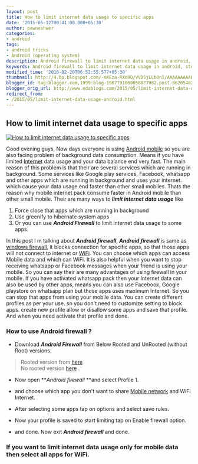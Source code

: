 ```yaml
---
layout: post
title: How to limit internet data usage to specific apps
date: '2015-05-12T00:41:00.000+05:30'
author: pawneshwer
categories:
- android
tags:
- android tricks
- Android (operating system)
description: Android firewall to limit internet data usage in android, stop internet access for some apps, save your internet data from background services, limit wifi and mobile data
keywords: Android firewall to limit internet data usage in android, stop internet access for some apps, save your internet data from background services, limit wifi and mobile data
modified_time: '2016-02-20T06:52:55.577+05:30'
thumbnail: http://4.bp.blogspot.com/-mXEza-RXm9Q/VVD5jLLbOnI/AAAAAAAAABc/JIIUnJGy8NM/s72-c/Untitled-1.jpg
blogger_id: tag:blogger.com,1999:blog-1967791069058877982.post-8620548271268478509
blogger_orig_url: http://www.edablogs.com/2015/05/limit-internet-data-usage-android.html
redirect_from:
- /2015/05/limit-internet-data-usage-android.html
---
```


## How to limit internet data usage to specific apps

[![How to limit internet data usage to specific apps](http://4.bp.blogspot.com/-mXEza-RXm9Q/VVD5jLLbOnI/AAAAAAAAABc/JIIUnJGy8NM/s1600/Untitled-1.jpg "How to limit internet data usage to specific apps")](http://4.bp.blogspot.com/-mXEza-RXm9Q/VVD5jLLbOnI/AAAAAAAAABc/JIIUnJGy8NM/s1600/Untitled-1.jpg)

Good evening guys, Now days everyone is using [Android mobile](http://en.wikipedia.org/wiki/Android_%28operating_system%29 "Android (operating system)") so you are also facing problem of background data consumption. Means if you have limited [Internet](http://en.wikipedia.org/wiki/Internet "Internet") data usage and your data balance end very fast. The main reason of this problem is that their are several services which are running in background. Some services like Google play services, Facebook, whatsapp and other apps which are running in background and uses your internet. which cause your data usage end faster than other small mobiles. Thats the reason why mobile internet pack consume faster in Android mobile than other small mobile. Their are many ways to **_limit internet data usage_** like  

1.  Force close that apps which are running in background
2.  Use greenify to hibernate system apps
3.  Or you can use **_Android Firewall_** to limit internet data usage to some apps.

In this post I m talking about **_Android firewall_**, **_Android firewall_** is same as [windows firewall](http://en.wikipedia.org/wiki/Windows_Firewall "Windows Firewall"), it blocks connection for specific apps, so that those apps will not connect to internet or [WiFi](http://en.wikipedia.org/wiki/Wi-Fi "Wi-Fi"). You can choose which apps can access Mobile data and which can WiFi. It is also helpful when you want to stop receiving whatsapp or Facebook messages when your friend is using your mobile. So you can say their are many advantages of using firewall in your mobile. If you have activated whatsapp pack then your Internet data can also be used by other apps, means you can also use Facebook, Google playstore on whatsapp plan but those apps uses maximum Internet. So you can stop that apps from using your mobile data. You can create different profiles as per your use. so you don't need to customize setting to block apps. create new profile allow or disallow some apps and save that profile. And when you need activate that profile and done.  

### How to use Android firewall ?

*   Download **_Android Firewall_** from Below Rooted and UnRooted (without Root) versions.

> Rooted version from [here](https://dl.dropboxusercontent.com/u/55163217/Android%20firewall%20pro.apk "Android firewall rooted pro")  
> No rooted version [here](https://play.google.com/store/apps/details?id=app.greyshirts.firewall&hl=en "Android Firewall no root") .

*   Now open **_Android firewall_ **and select Profile 1.

[](http://4.bp.blogspot.com/-p2r5djBYXNM/VVD6TD9ANcI/AAAAAAAAABk/R5_3Id5qa8k/s1600/Screenshot_2015-05-11-23-50-21.jpg)

*   and choose which app you don't want to share [Mobile network](http://en.wikipedia.org/wiki/Cellular_network "Cellular network") and WiFi Internet.

[](http://4.bp.blogspot.com/-p9VFFk5-8RE/VVD6T0iuBCI/AAAAAAAAABo/y_k1laT-l6I/s1600/Screenshot_2015-05-11-23-50-35.jpg)

*   After selecting some apps tap on options and select save rules.

[](http://3.bp.blogspot.com/-XaSTTm0sKvc/VVD6TwOc_zI/AAAAAAAAABw/6ogS0_Hx_WA/s1600/Screenshot_2015-05-11-23-50-45.jpg)

*   Now your profile is saved to start limiting tap on Enable firewall option.

[](http://4.bp.blogspot.com/-3-nPFVdNNdo/VVD6VVT7uiI/AAAAAAAAAB4/ehnFUX2UXXg/s1600/Screenshot_2015-05-11-23-51-01.jpg)

*   and done. Now exit **_Android firewall_** and done.

### If you want to limit internet data usage only for mobile data then select all apps for WiFi.